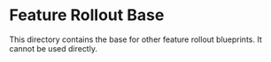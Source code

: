 # Feature Rollout Base

This directory contains the base for other feature rollout blueprints. It cannot
be used directly.

